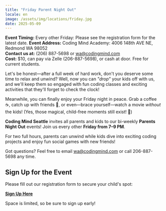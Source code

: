 ```yaml
---
title: "Friday Parent Night Out"
locale: en
image: /assets/img/locations/friday.jpg
date: 2025-05-09
---
```


**Event Timing:** Every other Friday: Please see the registration form for the latest date.
**Event Address:** Coding Mind Academy: 4006 148th AVE NE, Redmond WA 98052  
**Contact us at:** (206) 887-5698 or wa@codingmind.com  
**Cost:** $10, can pay via Zelle (206-887-5698), or cash at door. Free for current students.

Let's be honest—after a full week of hard work, don't you deserve some time to relax and unwind? Well, now you can *"drop"* your kids off with us, and we'll keep them so engaged with fun coding classes and exciting activities that they'll forget to check the clock!

Meanwhile, you can finally enjoy your Friday night in peace. Grab a coffee ☕, catch up with friends 🍷, or even—brace yourself—watch a movie *without* the kids! (Yes, those magical, child-free moments still exist! 🍿)

**Coding Mind Seattle** invites all parents and kids to our bi-weekly **Parents Night Out** events! Join us every other **Friday from 7–9 PM**.

For two full hours, parents can unwind while kids dive into exciting coding projects and enjoy fun social games with new friends!

Got questions? Feel free to email wa@codingmind.com or call 206-887-5698 any time.

## Sign Up for the Event

Please fill out our registration form to secure your child's spot:

[**Sign Up Here**](https://docs.google.com/forms/d/e/1FAIpQLSdohd2k28BrHiQkOVVBRIfNl3rjhIxGGo3qMJKJL_D5hp3MnQ/viewform)

Space is limited, so be sure to sign up early!